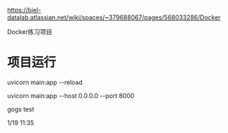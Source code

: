 

https://biel-datalab.atlassian.net/wiki/spaces/~379688067/pages/568033286/Docker

Docker练习项目 


# 项目运行
uvicorn main:app --reload

uvicorn main:app --host 0.0.0.0 --port 8000


gogs test

1/19 11:35